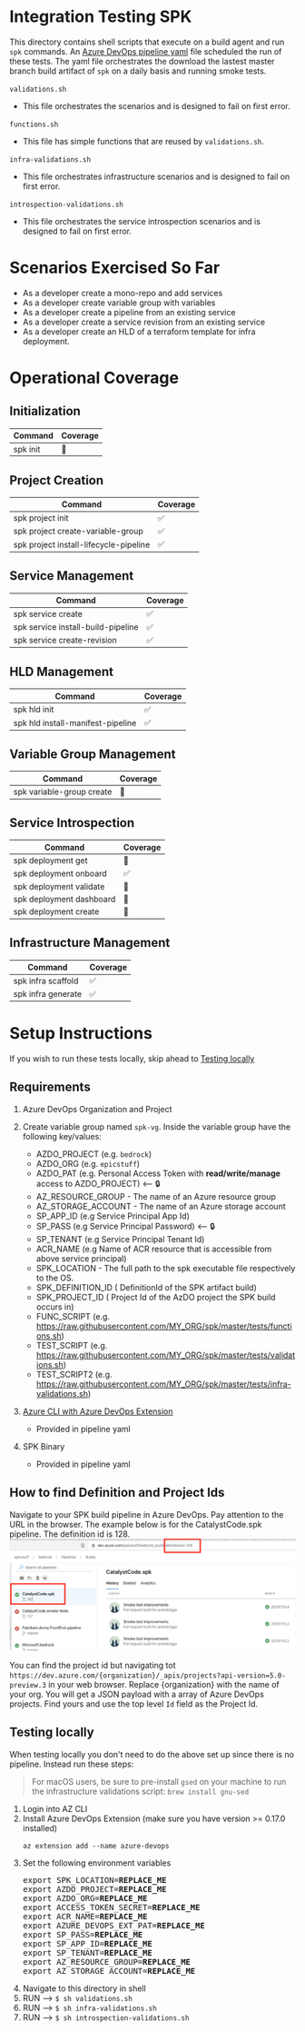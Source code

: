 # Integration Testing SPK

This directory contains shell scripts that execute on a build agent and run
`spk` commands. An [Azure DevOps pipeline yaml](../smoke-test-pipeline.yml) file
scheduled the run of these tests. The yaml file orchestrates the download the
lastest master branch build artifact of `spk` on a daily basis and running smoke
tests.

`validations.sh`

- This file orchestrates the scenarios and is designed to fail on first error.

`functions.sh`

- This file has simple functions that are reused by `validations.sh`.

`infra-validations.sh`

- This file orchestrates infrastructure scenarios and is designed to fail on
  first error.

`introspection-validations.sh`

- This file orchestrates the service introspection scenarios and is designed to
  fail on first error.

# Scenarios Exercised So Far

- As a developer create a mono-repo and add services
- As a developer create variable group with variables
- As a developer create a pipeline from an existing service
- As a developer create a service revision from an existing service
- As a developer create an HLD of a terraform template for infra deployment.

# Operational Coverage

## Initialization

| Command  | Coverage |
| -------- | -------- |
| spk init | 🚫       |

## Project Creation

| Command                                | Coverage |
| -------------------------------------- | -------- |
| spk project init                       | ✅       |
| spk project create-variable-group      | ✅       |
| spk project install-lifecycle-pipeline | ✅       |

## Service Management

| Command                            | Coverage |
| ---------------------------------- | -------- |
| spk service create                 | ✅       |
| spk service install-build-pipeline | ✅       |
| spk service create-revision        | ✅       |

## HLD Management

| Command                           | Coverage |
| --------------------------------- | -------- |
| spk hld init                      | ✅       |
| spk hld install-manifest-pipeline | ✅       |

## Variable Group Management

| Command                   | Coverage |
| ------------------------- | -------- |
| spk variable-group create | 🚫       |

## Service Introspection

| Command                  | Coverage |
| ------------------------ | -------- |
| spk deployment get       | 🚫       |
| spk deployment onboard   | ✅       |
| spk deployment validate  | 🚫       |
| spk deployment dashboard | 🚫       |
| spk deployment create    | 🚫       |

## Infrastructure Management

| Command            | Coverage |
| ------------------ | -------- |
| spk infra scaffold | ✅       |
| spk infra generate | ✅       |

# Setup Instructions

If you wish to run these tests locally, skip ahead to
[Testing locally](#Testing-locally)

## Requirements

1. Azure DevOps Organization and Project
2. Create variable group named `spk-vg`. Inside the variable group have the
   following key/values:

   - AZDO_PROJECT (e.g. `bedrock`)
   - AZDO_ORG (e.g. `epicstuff`)
   - AZDO_PAT (e.g. Personal Access Token with **read/write/manage** access to
     AZDO_PROJECT) <-- 🔒
   - AZ_RESOURCE_GROUP - The name of an Azure resource group
   - AZ_STORAGE_ACCOUNT - The name of an Azure storage account
   - SP_APP_ID (e.g Service Principal App Id)
   - SP_PASS (e.g Service Principal Password) <-- 🔒
   - SP_TENANT (e.g Service Principal Tenant Id)
   - ACR_NAME (e.g Name of ACR resource that is accessible from above service
     principal)
   - SPK_LOCATION - The full path to the spk executable file respectively to the
     OS.
   - SPK_DEFINITION_ID ( DefinitionId of the SPK artifact build)
   - SPK_PROJECT_ID ( Project Id of the AzDO project the SPK build occurs in)
   - FUNC_SCRIPT (e.g.
     https://raw.githubusercontent.com/MY_ORG/spk/master/tests/functions.sh)
   - TEST_SCRIPT (e.g.
     https://raw.githubusercontent.com/MY_ORG/spk/master/tests/validations.sh)
   - TEST_SCRIPT2 (e.g.
     https://raw.githubusercontent.com/MY_ORG/spk/master/tests/infra-validations.sh)

3. [Azure CLI with Azure DevOps Extension](https://docs.microsoft.com/en-us/azure/devops/cli/?view=azure-devops)
   - Provided in pipeline yaml
4. SPK Binary
   - Provided in pipeline yaml

## How to find Definition and Project Ids

Navigate to your SPK build pipeline in Azure DevOps. Pay attention to the URL in
the browser. The example below is for the CatalystCode.spk pipeline. The
definition id is 128. ![definitionid](./images/definitionid.png)

You can find the project id but navigating tot
`https://dev.azure.com/{organization}/_apis/projects?api-version=5.0-preview.3`
in your web browser. Replace {organization} with the name of your org. You will
get a JSON payload with a array of Azure DevOps projects. Find yours and use the
top level `Id` field as the Project Id.

## Testing locally

When testing locally you don't need to do the above set up since there is no
pipeline. Instead run these steps:

> For macOS users, be sure to pre-install `gsed` on your machine to run the
> infrastructure validations script: `brew install gnu-sed`

1. Login into AZ CLI
2. Install Azure DevOps Extension (make sure you have version >= 0.17.0
   installed)
   ```
   az extension add --name azure-devops
   ```
3. Set the following environment variables
   <pre>
   export SPK_LOCATION=<b>REPLACE_ME</b>
   export AZDO_PROJECT=<b>REPLACE_ME</b>
   export AZDO_ORG=<b>REPLACE_ME</b>
   export ACCESS_TOKEN_SECRET=<b>REPLACE_ME</b>
   export ACR_NAME=<b>REPLACE_ME</b>
   export AZURE_DEVOPS_EXT_PAT=<b>REPLACE_ME</b>
   export SP_PASS=<b>REPLACE_ME</b>
   export SP_APP_ID=<b>REPLACE_ME</b>
   export SP_TENANT=<b>REPLACE_ME</b>
   export AZ_RESOURCE_GROUP=<b>REPLACE_ME</b>
   export AZ_STORAGE_ACCOUNT=<b>REPLACE_ME</b>
   </pre>
4. Navigate to this directory in shell
5. RUN --> `$ sh validations.sh`
6. RUN --> `$ sh infra-validations.sh`
7. RUN --> `$ sh introspection-validations.sh`
